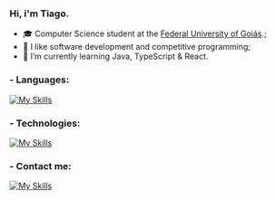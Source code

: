 ### Hi, i'm Tiago.

- 🎓 Computer Science student at the [Federal University of Goiás](https://ufg.br/).;
- 🎯 I like software development and competitive programming;
- 🌱 I’m currently learning Java, TypeScript & React.

### - Languages:
[![My Skills](https://skillicons.dev/icons?i=c,cpp,ts,java)](https://skillicons.dev)

### - Technologies:
[![My Skills](https://skillicons.dev/icons?i=nextjs,nodejs,react,express)](https://skillicons.dev)

### - Contact me:
[![My Skills](https://skillicons.dev/icons?i=linkedin)](https://www.linkedin.com/in/tiagopio/)

